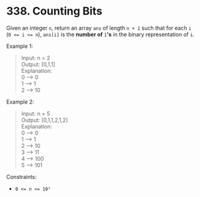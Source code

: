 # 338. Counting Bits

Given an integer `n`, return an array `ans` of length `n + 1` such that for each `i` (`0 <= i <= n`), `ans[i]` is the **number of** `1`**'s** in the binary representation of `i`.

Example 1:
> Input: n = 2  
Output: [0,1,1]  
Explanation:  
0 --> 0  
1 --> 1  
2 --> 10

Example 2:
> Input: n = 5  
Output: [0,1,1,2,1,2]  
Explanation:  
0 --> 0  
1 --> 1  
2 --> 10  
3 --> 11  
4 --> 100  
5 --> 101

Constraints:
* `0 <= n <= 10⁵`
